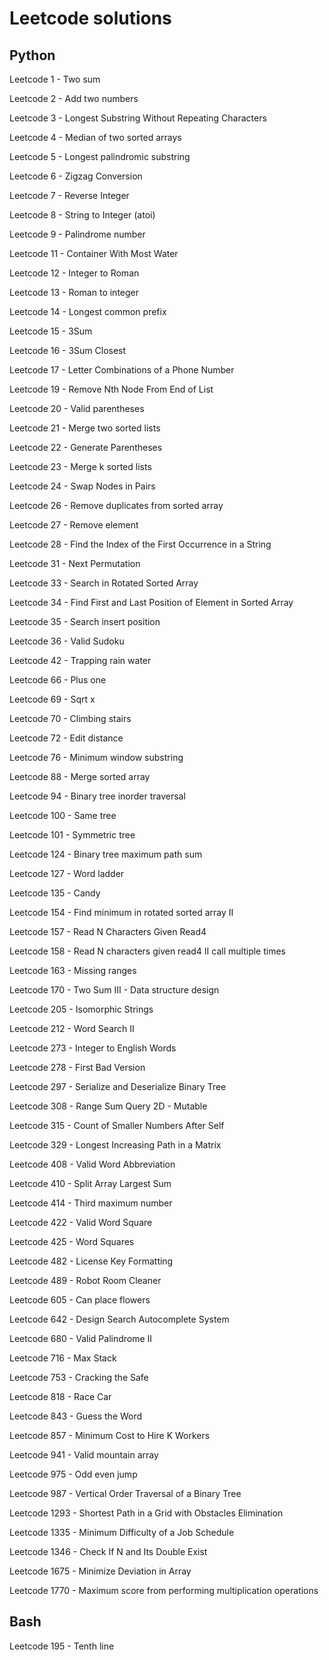 # Leetcode solutions

## Python

Leetcode 1 - Two sum

Leetcode 2 - Add two numbers

Leetcode 3 - Longest Substring Without Repeating Characters

Leetcode 4 - Median of two sorted arrays

Leetcode 5 - Longest palindromic substring

Leetcode 6 - Zigzag Conversion

Leetcode 7 - Reverse Integer

Leetcode 8 - String to Integer (atoi)

Leetcode 9 - Palindrome number

Leetcode 11 - Container With Most Water

Leetcode 12 - Integer to Roman

Leetcode 13 - Roman to integer

Leetcode 14 - Longest common prefix

Leetcode 15 - 3Sum

Leetcode 16 - 3Sum Closest

Leetcode 17 - Letter Combinations of a Phone Number

Leetcode 19 - Remove Nth Node From End of List

Leetcode 20 - Valid parentheses

Leetcode 21 - Merge two sorted lists

Leetcode 22 - Generate Parentheses

Leetcode 23 - Merge k sorted lists

Leetcode 24 - Swap Nodes in Pairs

Leetcode 26 - Remove duplicates from sorted array

Leetcode 27 - Remove element

Leetcode 28 - Find the Index of the First Occurrence in a String

Leetcode 31 - Next Permutation

Leetcode 33 - Search in Rotated Sorted Array

Leetcode 34 - Find First and Last Position of Element in Sorted Array

Leetcode 35 - Search insert position

Leetcode 36 - Valid Sudoku

Leetcode 42 - Trapping rain water

Leetcode 66 - Plus one

Leetcode 69 - Sqrt x

Leetcode 70 - Climbing stairs

Leetcode 72 - Edit distance

Leetcode 76 - Minimum window substring

Leetcode 88 - Merge sorted array

Leetcode 94 - Binary tree inorder traversal

Leetcode 100 - Same tree

Leetcode 101 - Symmetric tree

Leetcode 124 - Binary tree maximum path sum

Leetcode 127 - Word ladder

Leetcode 135 - Candy

Leetcode 154 - Find minimum in rotated sorted array II

Leetcode 157 - Read N Characters Given Read4

Leetcode 158 - Read N characters given read4 II call multiple times

Leetcode 163 - Missing ranges

Leetcode 170 - Two Sum III - Data structure design

Leetcode 205 - Isomorphic Strings

Leetcode 212 - Word Search II

Leetcode 273 - Integer to English Words

Leetcode 278 - First Bad Version

Leetcode 297 - Serialize and Deserialize Binary Tree

Leetcode 308 - Range Sum Query 2D - Mutable

Leetcode 315 - Count of Smaller Numbers After Self

Leetcode 329 - Longest Increasing Path in a Matrix

Leetcode 408 - Valid Word Abbreviation

Leetcode 410 - Split Array Largest Sum

Leetcode 414 - Third maximum number

Leetcode 422 - Valid Word Square

Leetcode 425 - Word Squares

Leetcode 482 - License Key Formatting

Leetcode 489 - Robot Room Cleaner

Leetcode 605 - Can place flowers

Leetcode 642 - Design Search Autocomplete System

Leetcode 680 - Valid Palindrome II

Leetcode 716 - Max Stack

Leetcode 753 - Cracking the Safe

Leetcode 818 - Race Car

Leetcode 843 - Guess the Word

Leetcode 857 - Minimum Cost to Hire K Workers

Leetcode 941 - Valid mountain array

Leetcode 975 - Odd even jump

Leetcode 987 - Vertical Order Traversal of a Binary Tree

Leetcode 1293 - Shortest Path in a Grid with Obstacles Elimination

Leetcode 1335 - Minimum Difficulty of a Job Schedule

Leetcode 1346 - Check If N and Its Double Exist

Leetcode 1675 - Minimize Deviation in Array

Leetcode 1770 - Maximum score from performing multiplication operations

## Bash

Leetcode 195 - Tenth line
